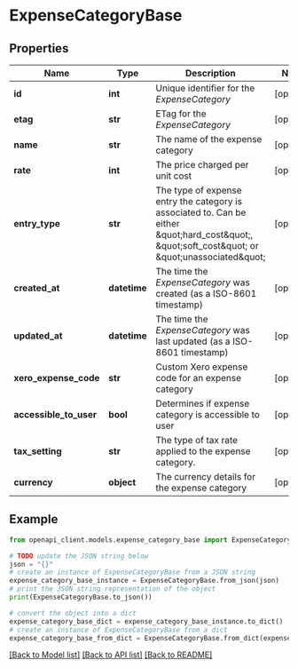 # ExpenseCategoryBase


## Properties

Name | Type | Description | Notes
------------ | ------------- | ------------- | -------------
**id** | **int** | Unique identifier for the *ExpenseCategory* | [optional] 
**etag** | **str** | ETag for the *ExpenseCategory* | [optional] 
**name** | **str** | The name of the expense category | [optional] 
**rate** | **int** | The price charged per unit cost | [optional] 
**entry_type** | **str** | The type of expense entry the category is associated to. Can be either \&quot;hard_cost\&quot;, \&quot;soft_cost\&quot; or \&quot;unassociated\&quot; | [optional] 
**created_at** | **datetime** | The time the *ExpenseCategory* was created (as a ISO-8601 timestamp) | [optional] 
**updated_at** | **datetime** | The time the *ExpenseCategory* was last updated (as a ISO-8601 timestamp) | [optional] 
**xero_expense_code** | **str** | Custom Xero expense code for an expense category | [optional] 
**accessible_to_user** | **bool** | Determines if expense category is accessible to user | [optional] 
**tax_setting** | **str** | The type of tax rate applied to the expense category. | [optional] 
**currency** | **object** | The currency details for the expense category | [optional] 

## Example

```python
from openapi_client.models.expense_category_base import ExpenseCategoryBase

# TODO update the JSON string below
json = "{}"
# create an instance of ExpenseCategoryBase from a JSON string
expense_category_base_instance = ExpenseCategoryBase.from_json(json)
# print the JSON string representation of the object
print(ExpenseCategoryBase.to_json())

# convert the object into a dict
expense_category_base_dict = expense_category_base_instance.to_dict()
# create an instance of ExpenseCategoryBase from a dict
expense_category_base_from_dict = ExpenseCategoryBase.from_dict(expense_category_base_dict)
```
[[Back to Model list]](../README.md#documentation-for-models) [[Back to API list]](../README.md#documentation-for-api-endpoints) [[Back to README]](../README.md)


